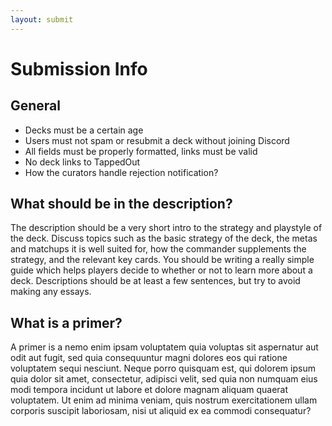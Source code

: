 ```yaml
---
layout: submit
---
```


# Submission Info
## General
- Decks must be a certain age
- Users must not spam or resubmit a deck without joining Discord
- All fields must be properly formatted, links must be valid
- No deck links to TappedOut
- How the curators handle rejection notification?

## What should be in the description?
The description should be a very short intro to the strategy and playstyle of the deck. Discuss topics such as the basic strategy of the deck, the metas and matchups it is well suited for, how the commander supplements the strategy, and the relevant key cards. You should be writing a really simple guide which helps players decide to whether or not to learn more about a deck. Descriptions should be at least a few sentences, but try to avoid making any essays.

## What is a primer?
A primer is a nemo enim ipsam voluptatem quia voluptas sit aspernatur aut odit aut fugit, sed quia consequuntur magni dolores eos qui ratione voluptatem sequi nesciunt. Neque porro quisquam est, qui dolorem ipsum quia dolor sit amet, consectetur, adipisci velit, sed quia non numquam eius modi tempora incidunt ut labore et dolore magnam aliquam quaerat voluptatem. Ut enim ad minima veniam, quis nostrum exercitationem ullam corporis suscipit laboriosam, nisi ut aliquid ex ea commodi consequatur? 
